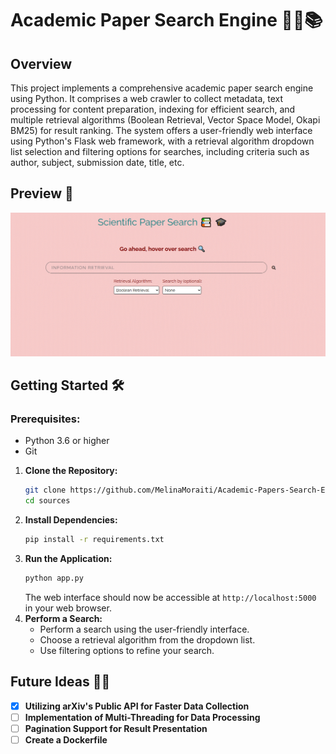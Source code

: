 # Academic Paper Search Engine 👨‍🔬📚

## Overview

This project implements a comprehensive academic paper search engine using Python. It comprises a web crawler to collect metadata, text processing for content preparation, indexing for efficient search, and multiple retrieval algorithms (Boolean Retrieval, Vector Space Model, Okapi BM25) for result ranking. The system offers a user-friendly web interface using  Python's Flask web framework, with a retrieval algorithm dropdown list selection and filtering options for searches, including criteria such as author, subject, submission date, title, etc.

## Preview 🎥
![Search Engine Preview](/app%20screenshots/SearchEngineUsage.gif)

## Getting Started 🛠️

### Prerequisites:
- Python 3.6 or higher
- Git

1. **Clone the Repository:**
     ```bash
     git clone https://github.com/MelinaMoraiti/Academic-Papers-Search-Engine.git
     cd sources
     ```
2. **Install Dependencies:**
     ```bash
     pip install -r requirements.txt
     ```
3. **Run the Application:**
     ```bash
     python app.py
     ```
     The web interface should now be accessible at `http://localhost:5000` in your web browser.
4. **Perform a Search:**
   -  Perform a search using the user-friendly interface.
   -  Choose a retrieval algorithm from the dropdown list.
   -  Use filtering options to refine your search.

## Future Ideas 🔮💡

- [x] **Utilizing arXiv's Public API for Faster Data Collection**
- [ ] **Implementation of Multi-Threading for Data Processing**
- [ ] **Pagination Support for Result Presentation**
- [ ] **Create a Dockerfile**
